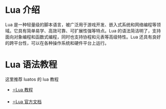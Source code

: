 # Lua 介绍

Lua 是一种轻量级的脚本语言，被广泛用于游戏开发、嵌入式系统和网络编程等领域。它具有简单易学、高效可靠、可扩展性强等特点。Lua 的语法简洁明了，支持面向对象编程和函数式编程，同时也支持协程和元表等高级特性。Lua 还具有良好的跨平台性，可以在各种操作系统和硬件平台上运行。

# Lua 语法教程

这里推荐 luatos 的 lua 教程

-   [⭐Lua 教程](https://wiki.luatos.com/luaGuide/introduction.html)

-   [⭐Lua 官方文档](http://www.lua.org/docs.html)
